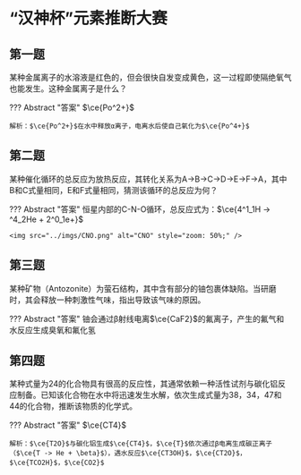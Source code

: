 # “汉神杯”元素推断大赛

## 第一题

某种金属离子的水溶液是红色的，但会很快自发变成黄色，这一过程即使隔绝氧气也能发生。这种金属离子是什么？

??? Abstract "答案"
    $\ce{Po^2+}$
    
    解析：$\ce{Po^2+}$在水中释放α离子，电离水后使自己氧化为$\ce{Po^4+}$

## 第二题

某种催化循环的总反应为放热反应，其转化关系为A→B→C→D→E→F→A，其中B和C式量相同，E和F式量相同，猜测该循环的总反应为何？

??? Abstract "答案"
	恒星内部的C-N-O循环，总反应式为：$\ce{4^1_1H -> ^4_2He + 2^0_1e+}$

	<img src="../imgs/CNO.png" alt="CNO" style="zoom: 50%;" />

## 第三题

某种矿物（Antozonite）为萤石结构，其中含有部分的铀包裹体缺陷。当研磨时，其会释放一种刺激性气味，指出导致该气味的原因。

??? Abstract "答案"
	铀会通过β射线电离$\ce{CaF2}$的氟离子，产生的氟气和水反应生成臭氧和氟化氢

## 第四题

某种式量为24的化合物具有很高的反应性，其通常依赖一种活性试剂与碳化铝反应制备。已知该化合物在水中将迅速发生水解，依次生成式量为38，34，47和44的化合物，推断该物质的化学式。

??? Abstract "答案"
    $\ce{CT4}$

    解析：$\ce{T2O}$与碳化铝生成$\ce{CT4}$，$\ce{T}$依次通过β电离生成碳正离子（$\ce{T -> He + \beta}$），遇水反应$\ce{CT3OH}$，$\ce{CT2O}$，$\ce{TCO2H}$，$\ce{CO2}$